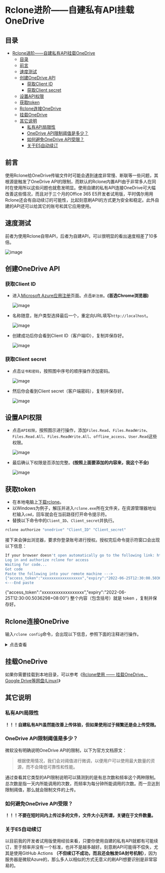 # Rclone进阶——自建私有API挂载OneDrive

## 目录

- [Rclone进阶——自建私有API挂载OneDrive](#rclone进阶自建私有api挂载onedrive)
  - [目录](#目录)
  - [前言](#前言)
  - [速度测试](#速度测试)
  - [创建OneDrive API](#创建onedrive-api)
    - [获取Client ID](#获取client-id)
    - [获取Client secret](#获取client-secret)
  - [设置API权限](#设置api权限)
  - [获取token](#获取token)
  - [Rclone连接OneDrive](#rclone连接onedrive)
  - [挂载OneDrive](#挂载onedrive)
  - [其它说明](#其它说明)
    - [私有API局限性](#私有api局限性)
    - [OneDrive API限制阈值是多少？](#onedrive-api限制阈值是多少)
    - [如何避免OneDrive API受限？](#如何避免onedrive-api受限)
    - [关于E5自动续订](#关于e5自动续订)

## 前言

使用Rclone给OneDrive传输文件时可能会遇到速度非常慢、断联等一些问题，其根源是触发了OneDrive API的限制，而默认的Rclone内置API由于非常多人在同时在使用所以这些问题也就愈发明显。使用自建的私有API连接OneDrive可大幅改善这些情况，而且对于三个月的Of­fice 365 E5开发者试用版，平时偶尔用用Rclone还会有自动续订的可能性，比起刻意刷API的方式更为安全和稳定。此外自建的API还可以给其它的账号和其它应用使用。

## 速度测试

前者为使用Rclone自带API，后者为自建API，可以很明显的看出速度相差了10多倍。

![image](https://cdn.jsdelivr.net/gh/mayjack0312/image@main/2022/06/25/20220625114824.png)

## 创建OneDrive API

### 获取Client ID

-  进入[Microsoft Azure应用注册](https://portal.azure.com/#home)页面。点击`新注册`。**(首选Chrome浏览器)**

    ![image](https://cdn.jsdelivr.net/gh/mayjack0312/image@main/2022/06/25/20220625115435.png)

- 名称随意，账户类型选择最后一个，重定向URL填写`http://localhost`。

    ![image](https://cdn.jsdelivr.net/gh/mayjack0312/image@main/2022/06/25/20220625115930.png)

- 创建成功后你会看到Client ID（客户端ID），复制并保存好。

    ![image](https://cdn.jsdelivr.net/gh/mayjack0312/image@main/2022/06/25/20220625120320.png)

### 获取Client secret

- 点击`证书和密码`，按照图中序号的顺序操作添加密码。

    ![image ](https://cdn.jsdelivr.net/gh/mayjack0312/image@main/2022/06/25/20220625120840.png)

- 然后你会看到Client secret（客户端密码），复制并保存好。

    ![image ](https://cdn.jsdelivr.net/gh/mayjack0312/image@main/2022/06/25/20220625121031.png)

## 设置API权限

- 点击`API权限`，按照图示进行操作，添加`Files.Read`、`Files.ReadWrite`、`Files.Read.All`、`Files.ReadWrite.All`、`offline_access`、`User.Read`这些权限。

    ![image](https://cdn.jsdelivr.net/gh/mayjack0312/image@main/2022/06/25/20220625121508.png)

- 最后确认下权限是否添加完整。**(按照上面要添加的内容来，我这个不全)**

    ![image](https://cdn.jsdelivr.net/gh/mayjack0312/image@main/2022/06/25/20220625121637.png)

## 获取token

- 在本地电脑上[下载rclone](https://rclone.org/downloads/)。
- 以Windows为例子，解压并进入`rclone.exe`所在文件夹，在资源管理器地址栏输入`cmd`，回车就会在当前路径打开命令提示符。
- 替换以下命令中的`Client_ID`、`Client_secret`并执行。

```sh
rclone authorize "onedrive" "Client_ID" "Client_secret"
```

接下来会弹出浏览器，要求你登录账号进行授权。授权完后命令提示符窗口会出现以下信息：

```sh
If your browser doesn't open automatically go to the following link: http://127.0.0.1:53682/auth
Log in and authorize rclone for access
Waiting for code...
Got code
Paste the following into your remote machine --->
{"access_token":"xxxxxxxxxxxxxxxxxx","expiry":"2022-06-25T12:30:00.5036298+08:00"}
<---End paste
```

{"access_token":"xxxxxxxxxxxxxxxxxx","expiry":"2022-06-25T12:30:00.5036298+08:00"} 整个内容（包含括号）就是 to­ken ，复制并保存好。

## Rclone连接OneDrive

输入`rclone config`命令，会出现以下信息，参照下面的注释进行操作。

</details>
<details><summary>点击查看</summary>
TIPS： 因为RCLONE会时不时进行更新，当你看到这篇教程时菜单选项可能已经发生了略微的改动，但大致思路不会变，不要无脑照搬操作。

```conf
$ rclone config

e) Edit existing remote
n) New remote
d) Delete remote
r) Rename remote
c) Copy remote
s) Set configuration password
q) Quit config
e/n/d/r/c/s/q> n # 输入 n，新建
name> od-e5-api # 输入网盘名称，类似于标签，用于区分不同的网盘。
Type of storage to configure.
Enter a string value. Press Enter for the default ("").
Choose a number from below, or type in your own value
 1 / 1Fichier
   \ "fichier"
 2 / Alias for an existing remote
   \ "alias"
 3 / Amazon Drive
   \ "amazon cloud drive"
 4 / Amazon S3 Compliant Storage Provider (AWS, Alibaba, Ceph, Digital Ocean, Dreamhost, IBM COS, Minio, etc)
   \ "s3"
 5 / Backblaze B2
   \ "b2"
 6 / Box
   \ "box"
 7 / Cache a remote
   \ "cache"
 8 / Citrix Sharefile
   \ "sharefile"
 9 / Dropbox
   \ "dropbox"
10 / Encrypt/Decrypt a remote
   \ "crypt"
11 / FTP Connection
   \ "ftp"
12 / Google Cloud Storage (this is not Google Drive)
   \ "google cloud storage"
13 / Google Drive
   \ "drive"
14 / Google Photos
   \ "google photos"
15 / Hubic
   \ "hubic"
16 / JottaCloud
   \ "jottacloud"
17 / Koofr
   \ "koofr"
18 / Local Disk
   \ "local"
19 / Mail.ru Cloud
   \ "mailru"
20 / Mega
   \ "mega"
21 / Microsoft Azure Blob Storage
   \ "azureblob"
22 / Microsoft OneDrive
   \ "onedrive"
23 / OpenDrive
   \ "opendrive"
24 / Openstack Swift (Rackspace Cloud Files, Memset Memstore, OVH)
   \ "swift"
25 / Pcloud
   \ "pcloud"
26 / Put.io
   \ "putio"
27 / QingCloud Object Storage
   \ "qingstor"
28 / SSH/SFTP Connection
   \ "sftp"
29 / Transparently chunk/split large files
   \ "chunker"
30 / Union merges the contents of several remotes
   \ "union"
31 / Webdav
   \ "webdav"
32 / Yandex Disk
   \ "yandex"
33 / http Connection
   \ "http"
34 / premiumize.me
   \ "premiumizeme"
Storage> 22 # 选择 Microsoft OneDrive ，截止2020年2月23日序号为 22
** See help for onedrive backend at: https://rclone.org/onedrive/ **

Microsoft App Client Id
Leave blank normally.
Enter a string value. Press Enter for the default ("").
client_id> # 输入 Client Id （客户端 ID）
Microsoft App Client Secret
Leave blank normally.
Enter a string value. Press Enter for the default ("").
client_secret> # 输入 Client Secret （客户端密码）
Edit advanced config? (y/n)
y) Yes
n) No
y/n> n # 输入 n
Remote config
Make sure your Redirect URL is set to "http://localhost:53682/" in your custom config.
Use auto config?
 * Say Y if not sure
 * Say N if you are working on a remote or headless machine
y) Yes
n) No
y/n> n # 输入 n
For this to work, you will need rclone available on a machine that has a web browser available.
Execute the following on your machine (same rclone version recommended) :
    rclone authorize "onedrive" "client_id" "client_secret"
Then paste the result below:
result> {"access_token":"XXXXXXXXX","expiry":"2020-02-22T21:18:39.5036298+08:00"}   # 输入 token
Choose a number from below, or type in an existing value
 1 / OneDrive Personal or Business
   \ "onedrive"
 2 / Root Sharepoint site
   \ "sharepoint"
 3 / Type in driveID
   \ "driveid"
 4 / Type in SiteID
   \ "siteid"
 5 / Search a Sharepoint site
   \ "search"
Your choice> 1 # # 这里问你要选择的类型，因为是使用 OneDrive ，所以输入 1
Found 1 drives, please select the one you want to use:
0: OneDrive (business) id=xxxxxxxxxxxxxx
Chose drive to use:> 0 # 检测到了网盘，这里编号是 0 ，所以输入 0
Found drive 'root' of type 'business', URL: https://p3terx-my.sharepoint.com/personal/xxxxxx/Documents
Is that okay?
y) Yes
n) No
y/n> y # 问你是否确认，如果没问题则输入 y

--------------------
[od-e5-api]
type = onedrive
client_id = xxxxxxxxxx
client_secret = xxxxxxxxxxxxxxxx
token = {"access_token":"xxxxxxxxxxxxxxxxxx","expiry":"2020-02-22T21:18:39.5036298+08:00"}
drive_id = xxxxxxxxxxxxxxxxxxxxxxxxx
drive_type = business
--------------------
y) Yes this is OK
e) Edit this remote
d) Delete this remote
y/e/d> y # 最后会显示网盘的配置信息并询问你是否正确，如果没问题则输入 y
Current remotes:

Name                 Type
====                 ====
od-e5-api            onedrive

e) Edit existing remote
n) New remote
d) Delete remote
r) Rename remote
c) Copy remote
s) Set configuration password
q) Quit config
e/n/d/r/c/s/q> q # 输入 q 退出
```

最后验证一下是否能正常使用，替换以下命令中的`od-e5-api`并执行，注意最后有:(冒号)。网盘中出现`test`文件即表示成功。

```sh
touch test && rclone move test od-e5-api:
```

至此，Rclone已成功使用自建API连接到了OneDrive网盘。
</details>

## 挂载OneDrive

如果你需要挂载到本地目录，可以参考《[Rclone使用 —— 挂载OneDrive、Google Drive等网盘(Linux)](https://github.com/mayjack0312/my-blog/blob/main/Rclone%E8%BF%9B%E9%98%B6%E2%80%94%E2%80%94%E6%8C%82%E8%BD%BDOneDrive%E3%80%81Google%20Drive%E7%AD%89%E7%BD%91%E7%9B%98(Linux).md)》

## 其它说明

### 私有API局限性

**！！！自建私有API虽然能改善上传体验，但如果使用过于频繁还是会上传受限。**

### OneDrive API限制阈值是多少？

微软没有明确说明OneDrive API的限制，以下为官方文档原文：

>根据使用情况，我们会对阈值进行微调，以便用户可以使用最大数量的资源，而不会降低可靠性和性能。

通过查看其它类型的API限制说明可以猜测到的是有总次数和频率这个两种限制。总次数是指一天内所能调用的次数，而频率为每分钟所能调用的次数。而一旦达到限制阈值，那么就会限制文件的上传。

### 如何避免OneDrive API受限？

**！！！不要在短时间内上传过多的文件，文件大小无所谓，关键在于文件数量。**

### 关于E5自动续订

以目前我的开发者试用版使用经验来看，只要你使用自建的私有API就都有可能续订，至于频率并没有一个标准，也并不是越多越好。刻意刷API可能得不偿失，尤其是使用GitHub Ac­tions **（不但续订不成功，而且还会触发GA封号机制）**，因为服务器是微软Azure的，那么多人以相似的方式无意义的刷API想要识别是非常容易的。
